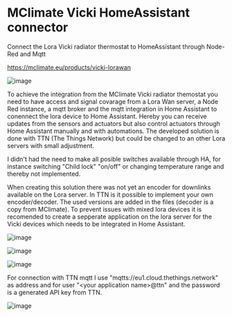 # MClimate Vicki HomeAssistant connector
Connect the Lora Vicki radiator thermostat to HomeAssistant through Node-Red and Mqtt

https://mclimate.eu/products/vicki-lorawan

![image](https://github.com/cnoork/MClimate_Vicki_HomeAssistant_connector/assets/17862084/70695931-71f3-4a5d-b74a-866ecc64c171)

To achieve the integration from the MClimate Vicki radiator themostat you need to have access and signal covarage from a Lora Wan server, a Node Red instance, a mqtt broker and the mqtt integration in Home Assistant to conennect the lora device to Home Assistant. Hereby you can receive updates from the sensors and actuators but also control actuators through Home Assistant manually and with automations. The developed solution is done with TTN (The Things Network) but could be changed to an other Lora servers with small adjustment.

I didn't had the need to make all posible switches available through HA, for instance switching "Child lock" "on/off" or changing temperature range and thereby not implemented.

When creating this solution there was not yet an encoder for downlinks available on the Lora server. In TTN is it possible to implement your own encoder/decoder. The used versions are added in the files (decoder is a copy from MClimate). To prevent issues with mixed lora devices it is recomended to create a sepperate application on the lora server for the Vicki devices which needs to be integrated in Home Assistant.

![image](https://github.com/cnoork/MClimate_Vicki_HomeAssistant_connector/assets/17862084/0595ca10-368e-4bcf-9063-79ce06c05fd7)

![image](https://github.com/cnoork/MClimate_Vicki_HomeAssistant_connector/assets/17862084/68a6389c-9fd1-458f-aea6-843529e8c4ca)

![image](https://github.com/cnoork/MClimate_Vicki_HomeAssistant_connector/assets/17862084/978a7f0b-72a0-494a-a759-2f87e1e2a51f)

For connection with TTN mqtt I use "mqtts://eu1.cloud.thethings.network" as address and for user "\<your application name\>@ttn" and the password is a generated API key from TTN.

![image](https://github.com/cnoork/MClimate_Vicki_HomeAssistant_connector/assets/17862084/d11eefb5-414a-40cb-b67c-4cd35b47f823)
